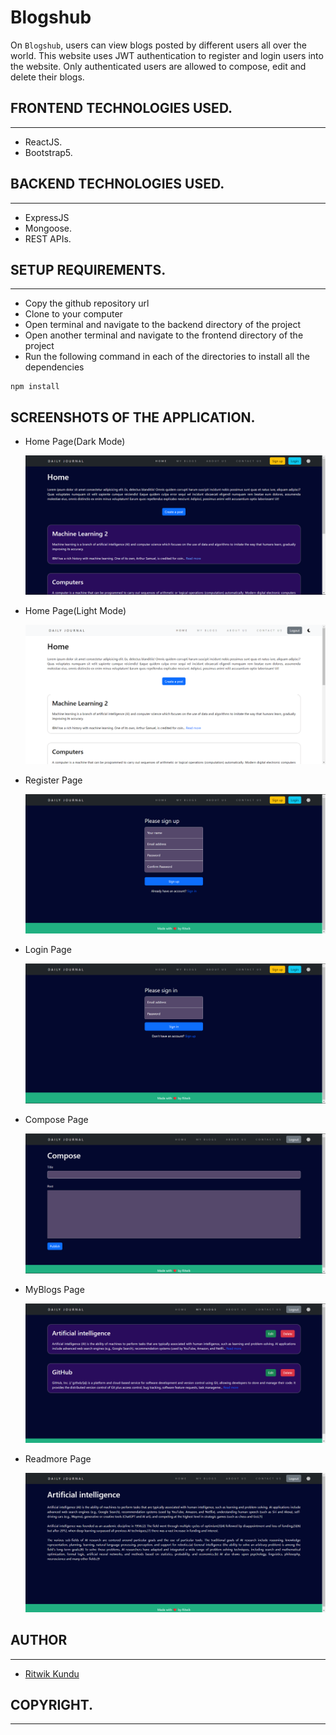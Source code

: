 # Blogshub
On `Blogshub`, users can view blogs posted by different users all over the world. This website uses JWT authentication to register and login users into the website. Only authenticated users are allowed to compose, edit and delete their blogs.

## FRONTEND TECHNOLOGIES USED.  
---
- ReactJS.
- Bootstrap5.
  
## BACKEND TECHNOLOGIES USED.  
---
- ExpressJS
- Mongoose.
- REST APIs.


## SETUP REQUIREMENTS.  
 ---
- Copy the github repository url
- Clone to your computer
- Open terminal and navigate to the backend directory of the project
- Open another terminal and navigate to the frontend directory of the project
- Run the following command in each of the directories to install all the dependencies
 ```
npm install
```

## SCREENSHOTS OF THE APPLICATION.

- Home Page(Dark Mode)
  
  <img src="./images/Home(Dark).png" alt="Home(Dark) Page screenshot" />
  
- Home Page(Light Mode)
  
  <img src="./images/Home(Light).png" alt="Home(Light) Page screenshot" />

- Register Page
  
  <img src="./images/Register.png" alt="Register Page screenshot" />

- Login Page
  
  <img src="./images/Login.png" alt="Login Page screenshot" />

- Compose Page
  
  <img src="./images/Compose.png" alt="Compose Page screenshot" />

- MyBlogs Page
  
  <img src="./images/MyBlogs.png" alt="MyBlogs Page screenshot" /> 

- Readmore Page
  
  <img src="./images/ViewBlog.png" alt="Readmore Page screenshot" />
  

## AUTHOR  
---

- [Ritwik Kundu](https://github.com/rick-12)

## COPYRIGHT.  
--- 
